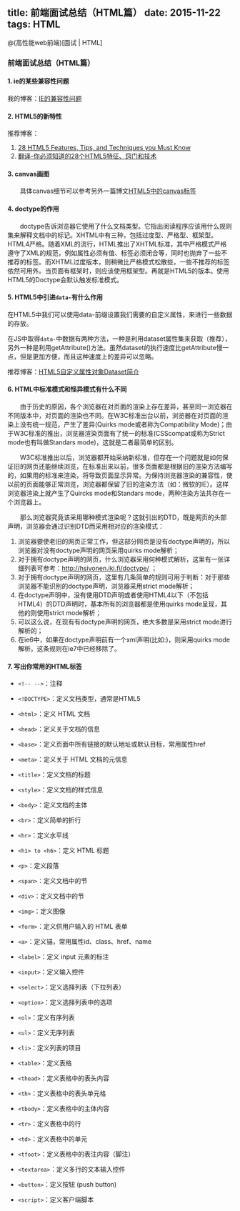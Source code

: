 title: 前端面试总结（HTML篇）
date: 2015-11-22
tags: HTML
---

@(高性能web前端)[面试 | HTML]

### 前端面试总结（HTML篇）

#### 1. ie的某些兼容性问题
我的博客：[IE的兼容性问题](http://fengzheqi.com/2015/10/18/%E6%B5%8F%E8%A7%88%E5%99%A8%E5%85%BC%E5%AE%B9/)

#### 2. HTML5的新特性
推荐博客：
1. [28 HTML5 Features, Tips, and Techniques you Must Know](http://code.tutsplus.com/tutorials/25-html5-features-tips-and-techniques-you-must-know--net-13520)
2. [翻译-你必须知道的28个HTML5特征、窍门和技术](http://www.zhangxinxu.com/wordpress/2010/08/%E7%BF%BB%E8%AF%91-%E4%BD%A0%E5%BF%85%E9%A1%BB%E7%9F%A5%E9%81%93%E7%9A%8428%E4%B8%AAhtml5%E7%89%B9%E5%BE%81%E3%80%81%E7%AA%8D%E9%97%A8%E5%92%8C%E6%8A%80%E6%9C%AF/)

#### 3. canvas画图
&emsp;&emsp;具体canvas细节可以参考另外一篇博文[HTML5中的canvas标签](http://fengzheqi.com/2015/11/25/HTML5%E4%B8%ADcanvas%E6%A0%87%E7%AD%BE%E5%B0%8F%E8%B0%88/)


#### 4. doctype的作用
&emsp;&emsp;doctype告诉浏览器它使用了什么文档类型。它指出阅读程序应该用什么规则集来解释文档中的标记。XHTML中有三种，包括过度型、严格型、框架型。HTML4严格。随着XML的流行，HTML推出了XHTML标准，其中严格模式严格遵守了XML的规范，例如属性必须有值、标签必须闭合等，同时也抛弃了一些不推荐的标签。而XHTML过度版本，则稍微比严格模式松散些，一些不推荐的标签依然可用外。当页面有框架时，则应该使用框架型。再就是HTML5的版本。使用HTML5的Doctype会默认触发标准模式。

#### 5. HTML5中引进`data-`有什么作用
在HTML5中我们可以使用data-前缀设置我们需要的自定义属性，来进行一些数据的存放。

在JS中取得`data-`中数据有两种方法，一种是利用dataset属性集来获取（推荐），另外一种是利用getAttribute()方法。虽然dataset的执行速度比getAttribute慢一点，但是更加方便，而且这种速度上的差异可以忽略。

推荐博客：[HTML5自定义属性对象Dataset简介](http://www.zhangxinxu.com/wordpress/2011/06/html5%E8%87%AA%E5%AE%9A%E4%B9%89%E5%B1%9E%E6%80%A7%E5%AF%B9%E8%B1%A1dataset%E7%AE%80%E4%BB%8B/)

#### 6. HTML中标准模式和怪异模式有什么不同
&emsp;&emsp;由于历史的原因，各个浏览器在对页面的渲染上存在差异，甚至同一浏览器在不同版本中，对页面的渲染也不同。在W3C标准出台以前，浏览器在对页面的渲染上没有统一规范，产生了差异(Quirks mode或者称为Compatibility Mode)；由于W3C标准的推出，浏览器渲染页面有了统一的标准(CSScompat或称为Strict mode也有叫做Standars mode)，这就是二者最简单的区别。

&emsp;&emsp;W3C标准推出以后，浏览器都开始采纳新标准，但存在一个问题就是如何保证旧的网页还能继续浏览，在标准出来以前，很多页面都是根据旧的渲染方法编写的，如果用的标准来渲染，将导致页面显示异常。为保持浏览器渲染的兼容性，使以前的页面能够正常浏览，浏览器都保留了旧的渲染方法（如：微软的IE）。这样浏览器渲染上就产生了Quircks mode和Standars mode，两种渲染方法共存在一个浏览器上。 

&emsp;&emsp;那么浏览器究竟该采用哪种模式渲染呢？这就引出的DTD，既是网页的头部声明，浏览器会通过识别DTD而采用相对应的渲染模式：

1. 浏览器要使老旧的网页正常工作，但这部分网页是没有doctype声明的，所以浏览器对没有doctype声明的网页采用quirks mode解析；
2. 对于拥有doctype声明的网页，什么浏览器采用何种模式解析，这里有一张详细列表可参考：http://hsivonen.iki.fi/doctype/ ；
3. 对于拥有doctype声明的网页，这里有几条简单的规则可用于判断：对于那些浏览器不能识别的doctype声明，浏览器采用strict mode解析；
4. 在doctype声明中，没有使用DTD声明或者使用HTML4以下（不包括HTML4）的DTD声明时，基本所有的浏览器都是使用quirks mode呈现，其他的则使用strict mode解析； 
5. 可以这么说，在现有有doctype声明的网页，绝大多数是采用strict mode进行解析的；
6. 在ie6中，如果在doctype声明前有一个xml声明(比如:<?xml version="1.0" encoding="iso-8859-1"?>)，则采用quirks mode解析。这条规则在ie7中已经移除了。 

#### 7. 写出你常用的HTML标签
- `<!-- -->`：注释
- `<!DOCTYPE>`：定义文档类型，通常是HTML5
- `<html>`：定义 HTML 文档
- `<head>`：定义关于文档的信息
- `<base>`：定义页面中所有链接的默认地址或默认目标，常用属性href
- `<meta>`：定义关于 HTML 文档的元信息
- `<title>`：定义文档的标题
- `<style>`：定义文档的样式信息

- `<body>`：定义文档的主体
- `<br>`：定义简单的折行
- `<hr>`：定义水平线
- `<h1> to <h6>`：定义 HTML 标题
- `<p>`：定义段落
- `<span>`：定义文档中的节
- `<div>`：定义文档中的节
- `<img>`：定义图像
- `<form>`：定义供用户输入的 HTML 表单
- `<a>`：定义锚，常用属性id、class、href、name
- `<label>`：定义 input 元素的标注
- `<input>`：定义输入控件
- `<select>`：定义选择列表（下拉列表）
- `<option>`：定义选择列表中的选项
- `<ol>`：定义有序列表
- `<ul>`：定义无序列表
- `<li>`：定义列表的项目
- `<table>`：定义表格
- `<thead>`：定义表格中的表头内容
- `<th>`：定义表格中的表头单元格
- `<tbody>`：定义表格中的主体内容
- `<tr>`：定义表格中的行
- `<td>`：定义表格中的单元
- `<tfoot>`：定义表格中的表注内容（脚注）
- `<textarea>`：定义多行的文本输入控件
- `<button>`：定义按钮 (push button)

- `<script>`：定义客户端脚本